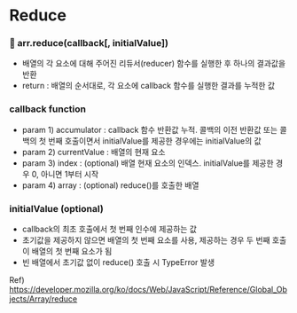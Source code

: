 # Reduce

### 🖤 arr.reduce(callback[, initialValue])

- 배열의 각 요소에 대해 주어진 리듀서(reducer) 함수를 실행한 후 하나의 결과값을 반환
- return : 배열의 순서대로, 각 요소에 callback 함수를 실행한 결과를 누적한 값

### callback function
- param 1) accumulator : callback 함수 반환값 누적. 콜백의 이전 반환값 또는 콜백의 첫 번째 호출이면서 initialValue를 제공한 경우에는 initialValue의 값
- param 2) currentValue : 배열의 현재 요소
- param 3) index : (optional) 배열 현재 요소의 인덱스. initialValue를 제공한 경우 0, 아니면 1부터 시작
- param 4) array : (optional) reduce()를 호출한 배열

### initialValue (optional)
- callback의 최초 호출에서 첫 번째 인수에 제공하는 값
- 초기값을 제공하지 않으면 배열의 첫 번째 요소를 사용, 제공하는 경우 두 번째 호출이 배열의 첫 번째 요소가 됨
- 빈 배열에서 초기값 없이 reduce() 호출 시 TypeError 발생

Ref) https://developer.mozilla.org/ko/docs/Web/JavaScript/Reference/Global_Objects/Array/reduce
